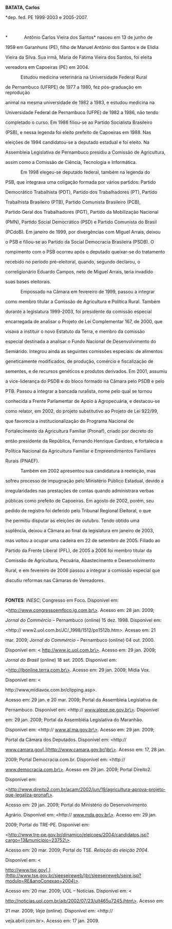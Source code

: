 **BATATA, Carlos**



\*dep. fed. PE 1999-2003 e 2005-2007.



 



*             Antônio Carlos Vieira dos Santos* nasceu em 13 de junho de

1959 em Garanhuns (PE), filho de Manuel Antônio dos Santos e de Elídia

Vieira da Silva. Sua irmã, Maria de Fátima Vieira dos Santos, foi eleita

vereadora em Capoeiras (PE) em 2004.



            Estudou medicina veterinária na Universidade Federal Rural

de Pernambuco (UFRPE) de 1977 a 1980, fez pós-graduação em reprodução

animal na mesma universidade de 1982 a 1983, e estudou medicina na

Universidade Federal de Pernambuco (UFPE) de 1982 a 1986, não tendo

completado o curso. Em 1986 filiou-se ao Partido Socialista Brasileiro

(PSB), e nessa legenda foi eleito prefeito de Capoeiras em 1988. Nas

eleições de 1994 candidatou-se a deputado estadual e foi eleito. Na

Assembleia Legislativa de Pernambuco presidiu a Comissão de Agricultura,

assim como a Comissão de Ciência, Tecnologia e Informática.



            Em 1998 elegeu-se deputado federal, também na legenda do

PSB, que integrava uma coligação formada por vários partidos: Partido

Democrático Trabalhista (PDT), Partido dos Trabalhadores (PT), Partido

Trabalhista Brasileiro (PTB), Partido Comunista Brasileiro (PCB),

Partido Geral dos Trabalhadores (PGT), Partido da Mobilização Nacional

(PMN), Partido Social Democrático (PSD) e Partido Comunista do Brasil

(PCdoB). Em janeiro de 1999, por divergências com Miguel Arrais, deixou

o PSB e filiou-se ao Partido da Social Democracia Brasileira (PSDB). O

rompimento com o PSB ocorreu após o deputado queixar-se do tratamento

recebido no período pré-eleitoral, quando, segundo declarou, o

correligionário Eduardo Campos, neto de Miguel Arrais, teria invadido

suas bases eleitorais.



            Empossado na Câmara em fevereiro de 1999, passou a integrar

como membro titular a Comissão de Agricultura e Política Rural. Também

durante a legislatura 1999-2003, foi presidente da comissão especial

encarregada de analisar o Projeto de Lei Complementar 167, de 2000, que

visava a instituir o novo Estatuto da Terra, e membro da comissão

especial destinada a analisar o Fundo Nacional de Desenvolvimento do

Semiárido. Integrou ainda as seguintes comissões especiais: de alimentos

geneticamente modificados, de produção, comércio e fiscalização de

sementes, e de recursos genéticos e produtos derivados. Em 2001, assumiu

a vice-liderança do PSDB e do bloco formado na Câmara pelo PSDB e pelo

PTB. Passou a integrar a bancada ruralista, nome pelo qual se tornou

conhecida a Frente Parlamentar de Apoio à Agropecuária, e destacou-se

como relator, em 2002, do projeto substitutivo ao Projeto de Lei 922/99,

que favorecia a institucionalização do Programa Nacional de

Fortalecimento da Agricultura Familiar (Pronaf), criado por decreto do

então presidente da República, Fernando Henrique Cardoso, e fortalecia a

Política Nacional da Agricultura Familiar e Empreendimentos Familiares

Rurais (PNAEF).



            Também em 2002 apresentou sua candidatura à reeleição, mas

sofreu processo de impugnação pelo Ministério Público Estadual, devido a

irregularidades nas prestações de contas quando administrara verbas

públicas como prefeito de Capoeiras. Em agosto de 2002, porém, seu

pedido de registro foi deferido pelo Tribunal Regional Eleitoral, o que

lhe permitiu disputar as eleições de outubro. Tendo obtido uma

suplência, deixou a Câmara ao final da legislatura em janeiro de 2003,

mas voltou a ocupar uma cadeira em 22 de setembro de 2005. Filiado ao

Partido da Frente Liberal (PFL), de 2005 a 2006 foi membro titular da

Comissão de Agricultura, Pecuária, Abastecimento e Desenvolvimento

Rural, e em fevereiro de 2006 passou a integrar a comissão especial que

discutiu reformas nas Câmaras de Vereadores.



 



**FONTES**: *INESC*; Congresso em Foco. Disponível em:

\<http://www.congressoemfoco.ig.com.br\>. Acesso em: 28 jan. 2009;

*Jornal do Commércio* – Pernambuco (online) 15 dez. 1998. Disponível em:

\<http:// www2.uol.com.br/JC/\_1998/1512/po1512b.htm\>. Acesso em: 21

mar. 2009; *Jornal* *do Commércio* – Pernambuco (online) 04 out. 2000.

Disponível em: \< http://www.jc.uol.com.br\>. Acesso em: 29 jan. 2009;

*Jornal do Brasil* (online) 18 set. 2005. Disponível em:

\<http://jbonline.terra.com.br\>. Acesso em: 29 jan. 2009; Mídia Vox.

Disponível em: \<

http://www[.](http://www.midiavox.com.br/clipping.asp)midiavox.com.br/clipping.asp\>.

Acesso em: 29 jan. e 20 mar. 2009; Portal da Assembleia Legislativa de

Pernambuco. Disponível em: \<http:// www.alepe.pe.gov.br\>. Disponível

em: 29 jan. 2009; Portal da Assembléia Legislativa do Maranhão.

Disponível em: \<http:// www.al.ma.gov.br\>. Acesso em: 29 jan. 2009;

Portal da Câmara dos Deputados. Disponível em: \<http://

www.camara.gov[.](http://www.camara.gov.br/)br\>. Acesso em: 17, 28 jan.

2009; Portal Democracia.com.br. Disponível em: \<http://

www.democracia.com.br\>. Acesso em 29 jan. 2009; Portal Direito2.

Disponível em:

\<http://www.direito2.com.br/acam/2002/jun/19/agricultura-aprova-projeto-que-legaliza-pronaf\>.

Acesso em: 29 jan. 2009; Portal do Ministério do Desenvolvimento

Agrário. Disponível em: \<http:// www.mda.gov.br\>. Acesso em: 29 jan.

2009; Portal do TRE-PE. Disponível em:

\<http://www.tre-pe.gov.br/dinamico/eleicoes/2004/candidatos.jsp?cargo=13&municipio=23752\>.

Acesso em: 20 mar. 2009; Portal do TSE. *Relação da eleição 2004*.

Disponível em: \<

http://www.tse.gov[.](http://www.tse.gov.br/sieeseireweb/)br/sieeseireweb/seire.jsp?modulo=RE&anoConexao=2004\>.

Acesso em: 20 mar. 2009; UOL – Notícias. Disponível em: \<

http://noticias.uol.com.br/ajb/2002/07/23/ult465u7245.jhtm\>. Acesso em:

21 mar. 2009; *Veja* (online). Disponível em: \<http://

veja.abril.com.br\>. Acesso em: 17 jan. 2009.

